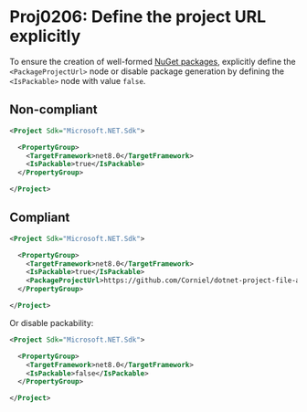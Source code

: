 # Proj0206: Define the project URL explicitly
To ensure the creation of well-formed [NuGet packages](../general/nuget-packages.md),
explicitly define the `<PackageProjectUrl>` node or disable package generation by
defining the `<IsPackable>` node with value `false`.

## Non-compliant
``` XML
<Project Sdk="Microsoft.NET.Sdk">

  <PropertyGroup>
    <TargetFramework>net8.0</TargetFramework>
    <IsPackable>true</IsPackable>
  </PropertyGroup>

</Project>
```

## Compliant
``` XML
<Project Sdk="Microsoft.NET.Sdk">

  <PropertyGroup>
    <TargetFramework>net8.0</TargetFramework>
    <IsPackable>true</IsPackable>
    <PackageProjectUrl>https://github.com/Corniel/dotnet-project-file-analyzers</PackageProjectUrl>
  </PropertyGroup>

</Project>
```

Or disable packability:

``` XML
<Project Sdk="Microsoft.NET.Sdk">

  <PropertyGroup>
    <TargetFramework>net8.0</TargetFramework>
    <IsPackable>false</IsPackable>
  </PropertyGroup>

</Project>
```
